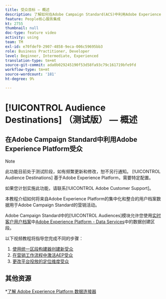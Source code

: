 ```yaml
---
title: 受众目标 — 概述
description: 了解如何在Adobe Campaign Standard(ACS)中利用Adobe Experience Platform(AEP)受众
feature: People核心服务集成
kt: 2755
thumbnail: null
doc-type: feature video
activity: using
team: TM
exl-id: e70fdef9-2907-4858-9eca-006c59695bb3
role: Business Practitioner, Developer
level: Beginner, Intermediate, Experienced
translation-type: tm+mt
source-git-commit: ada0b029245190f53d58fa93c79c161719bfe9fd
workflow-type: tm+mt
source-wordcount: '181'
ht-degree: 9%

---
```


# [!UICONTROL Audience Destinations] （测试版） — 概述

## 在Adobe Campaign Standard中利用Adobe Experience Platform受众

>[!NOTE]
>
>此功能目前处于测试阶段，如有频繁更新和修改，恕不另行通知。 [!UICONTROL Audience Destinations] 基于Adobe Experience Platform，需要特定配置。
>
>如果您计划实施此功能，请联系[!UICONTROL Adobe Customer Support]。


本教程介绍如何将来自Adobe Experience Platform的集中化和整合的用户档案数据用于Adobe Campaign Standard的营销活动。

Adobe Campaign Standard中的[!UICONTROL Audiences]模块允许您使用[实时客户用户档案](https://docs.adobe.com/content/help/en/platform-learn/tutorials/profiles/understanding-the-real-time-customer-profile.html)中[Adobe Experience Platform - Data Services](https://www.adobe.io/apis/experienceplatform/home/services.html)中的数据创建区段。

以下视频教程将指导您完成不同的步骤：

1. [使用统一区段构建器创建新受众](/help/profiles-and-audiences/audience-destinations/creating-audiences-using-segment-builder.md)
2. [在营销工作流程中激活AEP受众](/help/profiles-and-audiences/audience-destinations/activating-aep-audiences.md)
3. [更改平台投放的定位维度受众](/help/profiles-and-audiences/audience-destinations/changing-targeting-dimension.md)

## 其他资源

*[了解 Adobe Experience Platform 数据连接器](/help/administrating/adobe-experience-platform-data-connector/understanding-the-adobe-experience-platform-data-connector.md)
